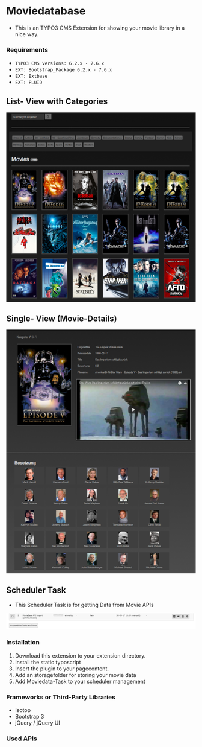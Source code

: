 # Moviedatabase
* This is an TYPO3 CMS Extension for showing your movie library in a nice way.

### Requirements
* `TYPO3 CMS Versions: 6.2.x - 7.6.x`
* `EXT: Bootstrap_Package 6.2.x - 7.6.x`
* `EXT: Extbase`
* `EXT: FLUID`

## List- View with Categories
![](https://raw.githubusercontent.com/dkoehl/pmmoviebase/master/Documentation.tmpl/Screenshots/Bildschirmfoto%202017-09-30%20um%2015.50.40.png)


## Single- View (Movie-Details)
![](https://raw.githubusercontent.com/dkoehl/pmmoviebase/master/Documentation.tmpl/Screenshots/Bildschirmfoto%202017-09-30%20um%2015.51.14.png)


## Scheduler Task 
* This Scheduler Task is for getting Data from Movie APIs

![](https://raw.githubusercontent.com/dkoehl/pmmoviebase/master/Documentation.tmpl/Screenshots/Bildschirmfoto%202017-09-30%20um%2014.14.36.png)



### Installation
1. Download this extension to your extension directory.
2. Install the static typoscript 
3. Insert the plugin to your pagecontent.
4. Add an storagefolder for storing your movie data
5. Add Moviedata-Task to your scheduler management




### Frameworks or Third-Party Libraries
* Isotop 
* Bootstrap 3
* jQuery / jQuery UI


### Used APIs 



